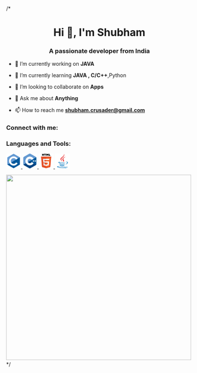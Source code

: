 /*<h1 align="center">Hi 👋, I'm Shubham</h1>
<h3 align="center">A passionate developer from India</h3>

- 🔭 I’m currently working on **JAVA**

- 🌱 I’m currently learning **JAVA , C/C++**,Python

- 👯 I’m looking to collaborate on **Apps**

- 💬 Ask me about **Anything**

- 📫 How to reach me **shubham.crusader@gmail.com**

<h3 align="left">Connect with me:</h3>
<p align="left">
</p>

<h3 align="left">Languages and Tools:</h3>
<p align="left"> <a href="https://www.cprogramming.com/" target="_blank" rel="noreferrer"> <img src="https://raw.githubusercontent.com/devicons/devicon/master/icons/c/c-original.svg" alt="c" width="40" height="40"/> </a> <a href="https://www.w3schools.com/cpp/" target="_blank" rel="noreferrer"> <img src="https://raw.githubusercontent.com/devicons/devicon/master/icons/cplusplus/cplusplus-original.svg" alt="cplusplus" width="40" height="40"/> </a> <a href="https://www.w3.org/html/" target="_blank" rel="noreferrer"> <img src="https://raw.githubusercontent.com/devicons/devicon/master/icons/html5/html5-original-wordmark.svg" alt="html5" width="40" height="40"/> </a> <a href="https://www.java.com" target="_blank" rel="noreferrer"> <img src="https://raw.githubusercontent.com/devicons/devicon/master/icons/java/java-original.svg" alt="java" width="40" height="40"/> </a> </p>
<img src="https://camo.githubusercontent.com/79c749239e0f5bba695849f7404bcb811e232f106321d01c31767fef88919691/68747470733a2f2f63646e2e6472696262626c652e636f6d2f75736572732f323430313134312f73637265656e73686f74732f353438373938322f6d656469612f66393431333531393364383432653234306539633132363765346439636138392e676966" height=500px width=500px>
*/

